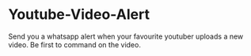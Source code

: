 # Youtube-Video-Alert
Send you a whatsapp alert when your favourite youtuber uploads a new video.
Be first to command on the video.
